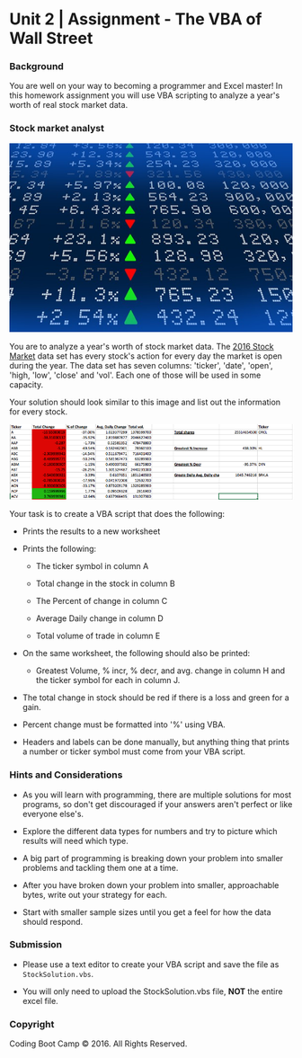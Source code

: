 # Unit 2 | Assignment - The VBA of Wall Street

### Background

You are well on your way to becoming a programmer and Excel master! In this homework assignment you will use VBA scripting to analyze a year's worth of real stock market data.

### Stock market analyst

![stock Market](Images/stockmarket.jpg)

 You are to analyze a year's worth of stock market data. The [2016 Stock Market](../Resources/Stock_data_2016.csv) data set has every stock's action for every day the market is open during the year. The data set has seven columns: 'ticker', 'date', 'open', 'high, 'low', 'close' and 'vol'. Each one of those will be used in some capacity.

Your solution should look similar to this image and list out the information for every stock.

![final chart](Images/solution.png)

Your task is to create a VBA script that does the following:

* Prints the results to a new worksheet

* Prints the following:

  * The ticker symbol in column A

  * Total change in the stock in column B

  * The Percent of change in column C

  * Average Daily change in column D

  * Total volume of trade in column E

* On the same worksheet, the following should also be printed:

  * Greatest Volume, % incr, % decr, and avg. change in column H and the ticker symbol for each in column J.

* The total change in stock should be red if there is a loss and green for a gain.

* Percent change must be formatted into '%' using VBA.

* Headers and labels can be done manually, but anything thing that prints a number or ticker symbol must come from your VBA script.

### Hints and Considerations

* As you will learn with programming, there are multiple solutions for most programs, so don't get discouraged if your answers aren't perfect or like everyone else's.

* Explore the different data types for numbers and try to picture which results will need which type.

* A big part of programming is breaking down your problem into smaller problems and tackling them one at a time.

* After you have broken down your problem into smaller, approachable bytes, write out your strategy for each.

* Start with smaller sample sizes until you get a feel for how the data should respond.

### Submission

* Please use a text editor to create your VBA script and save the file as `StockSolution.vbs`.

* You will only need to upload the StockSolution.vbs file, **NOT** the entire excel file.

### Copyright

Coding Boot Camp © 2016. All Rights Reserved.
